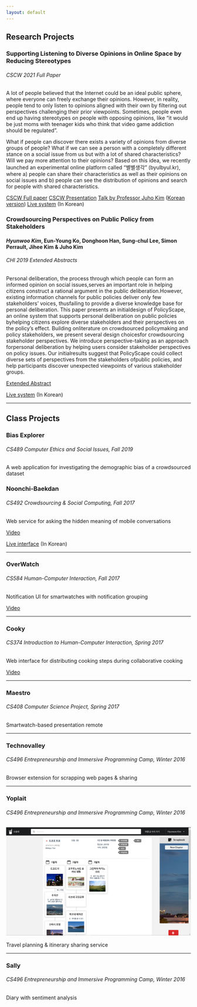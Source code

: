 ```yaml
---
layout: default
---
```


## Research Projects

### Supporting Listening to Diverse Opinions in Online Space by Reducing Stereotypes
###### CSCW 2021 Full Paper

A lot of people believed that the Internet could be an ideal public sphere, where everyone can freely exchange their opinions. However, in reality, people tend to only listen to opinions aligned with their own by filtering out perspectives challenging their prior viewpoints. Sometimes, people even end up having stereotypes on people with opposing opinions, like “it would be just moms with teenager kids who think that video game addiction should be regulated”.

What if people can discover there exists a variety of opinions from diverse groups of people? What if we can see a person with a completely different stance on a social issue from us but with a lot of shared characteristics? Will we pay more attention to their opinions? Based on this idea, we recently launched an experimental online platform called “별별생각” (byulbyul.kr), where a) people can share their characteristics as well as their opinions on social issues and b) people can see the distribution of opinions and search for people with shared characteristics.

[CSCW Full paper](https://kixlab.github.io/website-files/2021/cscw2021-StarryThoughts-paper.pdf)
[CSCW Presentation](https://www.youtube.com/watch?v=LVQ49kUv8Y0)
[Talk by Professor Juho Kim](https://youtu.be/u6hzAC8OoKM) ([Korean version](https://youtu.be/GdBJ3pJ5-Ek))
[Live system](https://byulbyul.kr) (In Korean)

### Crowdsourcing Perspectives on Public Policy from Stakeholders
#### *Hyunwoo Kim*, Eun-Young Ko, Donghoon Han, Sung-chul Lee, Simon Perrault, Jihee Kim & Juho Kim
###### CHI 2019 Extended Abstracts

Personal deliberation, the process through which people can form an informed opinion on social issues,serves an important role in helping citizens construct a rational argument in the public deliberation.However, existing information channels for public policies deliver only few stakeholders’ voices, thusfailing to provide a diverse knowledge base for personal deliberation. This paper presents an initialdesign of PolicyScape, an online system that supports personal deliberation on public policies byhelping citizens explore diverse stakeholders and their perspectives on the policy’s effect. Building onliterature on crowdsourced policymaking and policy stakeholders, we present several design choicesfor crowdsourcing stakeholder perspectives. We introduce perspective-taking as an approach forpersonal deliberation by helping users consider stakeholder perspectives on policy issues. Our initialresults suggest that PolicyScape could collect diverse sets of perspectives from the stakeholders ofpublic policies, and help participants discover unexpected viewpoints of various stakeholder groups.

[Extended Abstract](https://kixlab.github.io/website-files/2019/chi2019-lbw-PolicyScape-paper.pdf)

[Live system](https://policytype.kixlab.org) (In Korean)

---

## Class Projects

### Bias Explorer
###### CS489 Computer Ethics and Social Issues, Fall 2019

A web application for investigating the demographic bias of a crowdsourced dataset

<!-- [Live interface](https://cs489app.hyunwoo.me)  -->

### Noonchi-Baekdan
###### CS492 Crowdsourcing & Social Computing, Fall 2017

Web service for asking the hidden meaning of mobile conversations

[Video](https://youtu.be/24dy5Z9G1cg)

[Live interface](https://crowdsourcing.hyunwoo.me) (In Korean)

---

### OverWatch
###### CS584 Human-Computer Interaction, Fall 2017

Notification UI for smartwatches with notification grouping

[Video](https://youtu.be/xeDZn7mDO-o)

---

### Cooky
###### CS374 Introduction to Human-Computer Interaction, Spring 2017

Web interface for distributing cooking steps during collaborative cooking

[Video](https://youtu.be/cMA56X1iGWg)

---

### Maestro
###### CS408 Computer Science Project, Spring 2017

Smartwatch-based presentation remote

---

### Technovalley
###### CS496 Entrepreneurship and Immersive Programming Camp, Winter 2016

Browser extension for scrapping web pages & sharing

---

### Yoplait
###### CS496 Entrepreneurship and Immersive Programming Camp, Winter 2016

<img class="screenshot" src="yoplait.PNG">

Travel planning & itinerary sharing service

---

### Sally
###### CS496 Entrepreneurship and Immersive Programming Camp, Winter 2016

Diary with sentiment analysis
